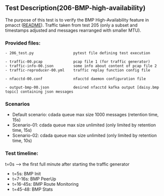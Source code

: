 ## Test Description(206-BMP-high-availability)

The purpose of this test is to verify the BMP High-Availability feature in pmacct ([README](https://github.com/pmacct/pmacct/blob/master/docs/README_BGP_BMP_HA.md)).
Traffic taken from test 205 (only a subset and timestamps adjusted and messages rearranged with smaller MTU).

### Provided files:
```
- 206_test.py                  pytest file defining test execution

- traffic-00.pcap              pcap file 1 (for traffic generator)
- traffic-info-00.json         some info about content of pcap file 2
- traffic-reproducer-00.yml    traffic replay function config file

- nfacctd-00.conf              nfacctd daemon configuration file

- output-bmp-00.json           desired nfacctd kafka output [daisy.bmp topic] containing json messages
```

### Scenarios

- Default scenario: cdada queue max size 1000 messages (retention time, 15s)
- Scenario-01: cdada queue max size unlimited (only limited by retention time, 15s)
- Scenario-02: cdada queue max size unlimited (only limited by retention time, 10s)

### Test timeline:

t=0s --> the first full minute after starting the traffic generator

- t=5s: BMP Init
- t=7-16s: BMP PeerUp
- t=16-45s: BMP Route Monitoring 
- t=45-48: BMP Stats
